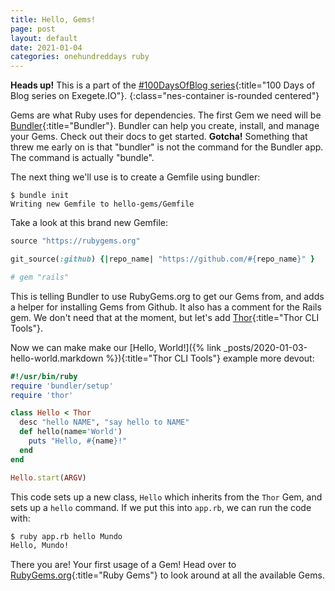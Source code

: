 ```yaml
---
title: Hello, Gems!
page: post
layout: default
date: 2021-01-04
categories: onehundreddays ruby
---
```


**Heads up!** This is a part of the
[#100DaysOfBlog series](/categories/100days/){:title="100 Days of Blog series on Exegete.IO"}.
{:class="nes-container is-rounded centered"}

Gems are what Ruby uses for dependencies. The first Gem we need will be
[Bundler](https://bundler.io/){:title="Bundler"}.
Bundler can help you create, install, and manage your Gems. Check out their
docs to get started. **Gotcha!** Something that threw me early on is that
"bundler" is not the command for the Bundler app. The command is actually
"bundle".

The next thing we'll use is to create a Gemfile using bundler:

```shell
$ bundle init
Writing new Gemfile to hello-gems/Gemfile
```

Take a look at this brand new Gemfile:

```ruby
source "https://rubygems.org"

git_source(:github) {|repo_name| "https://github.com/#{repo_name}" }

# gem "rails"
```

This is telling Bundler to use RubyGems.org to get our Gems from, and adds a
helper for installing Gems from Github. It also has a comment for the Rails
gem. We don't need that at the moment, but let's add
[Thor](http://whatisthor.com/){:title="Thor CLI Tools"}.

Now we can make make our
[Hello, World!]({% link _posts/2020-01-03-hello-world.markdown %}){:title="Thor CLI Tools"}
example more devout:

```ruby
#!/usr/bin/ruby
require 'bundler/setup'
require 'thor'

class Hello < Thor
  desc "hello NAME", "say hello to NAME"
  def hello(name='World')
    puts "Hello, #{name}!"
  end
end

Hello.start(ARGV)
```

This code sets up a new class, `Hello` which inherits from the `Thor` Gem, and
sets up a `hello` command. If we put this into `app.rb`, we can run the code
with:

```sh
$ ruby app.rb hello Mundo
Hello, Mundo!
```

There you are! Your first usage of a Gem! Head over to
[RubyGems.org](https://rubygems.org){:title="Ruby Gems"}
to look around at all the available Gems.
